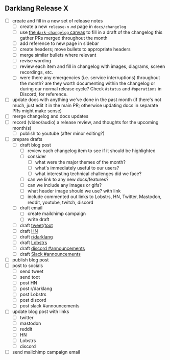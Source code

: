 ## Darklang Release X

- [ ] create and fill in a new set of release notes
  - [ ] create a new `release-n.md` page in `docs/changelog`
  - [ ] use [the `dark-changelog` canvas](https://darklang.com/a/dark-changelog)
        to fill in a draft of the changelog this gather PRs merged throughout
        the month
  - [ ] add reference to new page in sidebar
  - [ ] create headers; move bullets to appropriate headers
  - [ ] merge similar bullets where relevant
  - [ ] revise wording
  - [ ] review each item and fill in changelog with images, diagrams, screen
        recordings, etc.
  - [ ] were there any emergencies (i.e. service interruptions) throughout the
        month? are they worth documenting within the changelog or during our
        normal release cycle? Check `#status` and `#operations` in Discord, for
        reference.
- [ ] update docs with anything we've done in the past month (if there's not
      much, just edit it in the main PR; otherwise updating docs in separate PRs
      might make sense)
- [ ] merge changelog and docs updates
- [ ] record (video/audio) a release review, and thoughts for the upcoming
      month(s)
  - [ ] publish to youtube (after minor editing?)
- [ ] prepare drafts
  - [ ] draft blog post
    - [ ] review each changelog item to see if it should be highlighted
    - [ ] consider
      - [ ] what were the major themes of the month?
      - [ ] what's immediately useful to our users?
      - [ ] what interesting technical challenges did we face?
    - [ ] can we link to any new docs/features?
    - [ ] can we include any images or gifs?
    - [ ] what header image should we use? with link
    - [ ] include commented out links to Lobstrs, HN, Twitter, Mastodon, reddit,
          youtube, twitch, discord
  - [ ] draft email
    - [ ] create mailchimp campaign
    - [ ] write draft
  - [ ] draft
        [tweet](https://twitter.com/darklang)/[toot](https://devtools.social/@darklang)
  - [ ] draft [HN](https://news.ycombinator.com/submit)
  - [ ] draft [r/darklang](https://reddit.com/r/darklang)
  - [ ] draft [Lobstrs](https://lobste.rs/stories/new)
  - [ ] draft
        [discord #announcements](https://discord.com/channels/1015413734153388094/1015432022489043025)
  - [ ] draft
        [Slack #announcements](https://darkcommunity.slack.com/archives/CP22G0GSJ)
- [ ] publish blog post
- [ ] post to socials
  - [ ] send tweet
  - [ ] send toot
  - [ ] post HN
  - [ ] post r/darklang
  - [ ] post Lobstrs
  - [ ] post discord
  - [ ] post slack \#announcements
- [ ] update blog post with links
  - [ ] twitter
  - [ ] mastodon
  - [ ] reddit
  - [ ] HN
  - [ ] Lobstrs
  - [ ] discord
- [ ] send mailchimp campaign email
